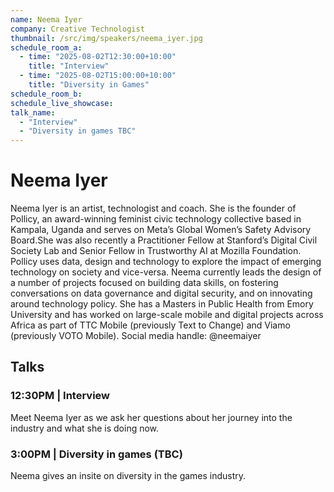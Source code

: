 ```yaml
---
name: Neema Iyer
company: Creative Technologist
thumbnail: /src/img/speakers/neema_iyer.jpg
schedule_room_a:
  - time: "2025-08-02T12:30:00+10:00"
    title: "Interview"
  - time: "2025-08-02T15:00:00+10:00"
    title: "Diversity in Games"
schedule_room_b:
schedule_live_showcase:
talk_name:
  - "Interview"
  - "Diversity in games TBC"
---
```


# Neema Iyer

Neema Iyer is an artist, technologist and coach. She is the founder of Pollicy, an award-winning feminist civic technology collective based in Kampala, Uganda and serves on Meta’s Global Women’s Safety Advisory Board.She was also recently a Practitioner Fellow at Stanford’s Digital Civil Society Lab and Senior Fellow in Trustworthy AI at Mozilla Foundation. Pollicy uses data, design and technology to explore the impact of emerging technology on society and vice-versa. Neema currently leads the design of a number of projects focused on building data skills, on fostering conversations on data governance and digital security, and on innovating around technology policy. She has a Masters in Public Health from Emory University and has worked on large-scale mobile and digital projects across Africa as part of TTC Mobile (previously Text to Change) and Viamo (previously VOTO Mobile). Social media handle: @neemaiyer
## Talks

### 12:30PM | Interview
Meet Neema Iyer as we ask her questions about her journey into the industry and what she is doing now.

### 3:00PM | Diversity in games (TBC)
Neema gives an insite on diversity in the games industry.
